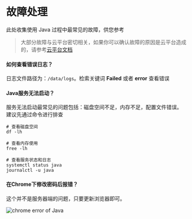# 故障处理

此处收集使用 Java 过程中最常见的故障，供您参考

> 大部分故障与云平台密切相关，如果你可以确认故障的原因是云平台造成的，请参考[云平台文档](https://support.websoft9.com/docs/faq/zh/tech-instance.html)

#### 如何查看错误日志？

日志文件路径为：`/data/logs`。检索关键词 **Failed** 或者 **error** 查看错误

#### Java服务无法启动？

服务无法启动最常见的问题包括：磁盘空间不足，内存不足，配置文件错误。  
建议先通过命令进行排查  

```shell
# 查看磁盘空间
df -lh

# 查看内存使用
free -lh

# 查看服务状态和日志
systemctl status java
journalctl -u java
```

#### 在Chrome下修改密码后报错？

这个并不是服务器端的问题，只要更新浏览器即可。

![chrome error of Java](https://libs.websoft9.com/Websoft9/DocsPicture/zh/java/java-chromeerror-websoft9.png)

